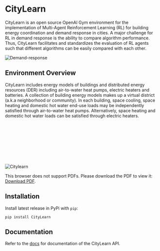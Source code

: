 # CityLearn
CityLearn is an open source OpenAI Gym environment for the implementation of Multi-Agent Reinforcement Learning (RL) for building energy coordination and demand response in cities. A major challenge for RL in demand response is the ability to compare algorithm performance. Thus, CityLearn facilitates and standardizes the evaluation of RL agents such that different algorithms can be easily compared with each other.

![Demand-response](https://github.com/intelligent-environments-lab/CityLearn/blob/master/assets/images/dr.jpg)

## Environment Overview

CityLearn includes energy models of buildings and distributed energy resources (DER) including air-to-water heat pumps, electric heaters and batteries. A collection of building energy models makes up a virtual district (a.k.a neighborhood or community). In each building, space cooling, space heating and domestic hot water end-use loads may be independently satisfied through air-to-water heat pumps. Alternatively, space heating and domestic hot water loads can be satisfied through electric heaters.

![Citylearn]()
<object data="https://github.com/intelligent-environments-lab/CityLearn/blob/master/assets/images/citylearn_systems.pdf" type="application/pdf">
    <embed src="https://github.com/intelligent-environments-lab/CityLearn/blob/master/assets/images/citylearn_systems.pdf">
        <p>This browser does not support PDFs. Please download the PDF to view it: <a href="https://github.com/intelligent-environments-lab/CityLearn/blob/master/assets/images/citylearn_systems.pdf">Download PDF</a>.</p>
    </embed>
</object>

## Installation
Install latest release in PyPi with `pip`:
```console
pip install CityLearn
```

## Documentation
Refer to the [docs](https://intelligent-environments-lab.github.io/CityLearn/) for documentation of the CityLearn API.